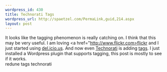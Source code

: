 ```yaml
--- 
wordpress_id: 430
title: Technorati Tags
wordpress_url: http://spaetzel.com/PermaLink,guid,214.aspx
layout: post
---
```

It looks like the tagging phenomenon is really catching on. I think that this may be very useful. I am loving <a href="http://www.flickr.com>flickr</a> and I just started using <a href="http://del.icio.us">del.icio.us</a>.
        And now even <a href="http://www.technorati.com/">Technorati</a> is adding <a href="http://www.technorati.com/tag">tags</a>.
        I just installed a Wordpress plugin that supports tagging, this post is mostly to
        see if it works.<br />
        <ttag>
        redune
        </ttag>
        <ttag>
        tags
        </ttag>
        <ttag>
        technorati
        </ttag>
        <img width="0" height="0" src="http://spaetzel.com/aggbug.ashx?id=214" />
